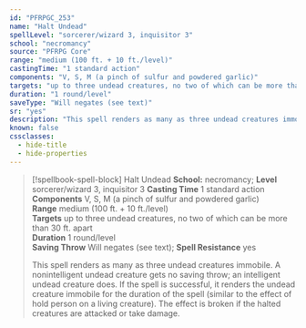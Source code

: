 ```yaml
---
id: "PFRPGC_253"
name: "Halt Undead"
spellLevel: "sorcerer/wizard 3, inquisitor 3"
school: "necromancy"
source: "PFRPG Core"
range: "medium (100 ft. + 10 ft./level)"
castingTime: "1 standard action"
components: "V, S, M (a pinch of sulfur and powdered garlic)"
targets: "up to three undead creatures, no two of which can be more than 30 ft. apart"
duration: "1 round/level"
saveType: "Will negates (see text)"
sr: "yes"
description: "This spell renders as many as three undead creatures immobile. A nonintelligent undead creature gets no saving throw; an intelligent undead creature does. If the spell is successful, it renders the undead creature immobile for the duration of the spell (similar to the effect of hold person on a living creature). The effect is broken if the halted creatures are attacked or take damage."
known: false
cssclasses:
  - hide-title
  - hide-properties
---
```


> [!spellbook-spell-block] Halt Undead
> **School:** necromancy; **Level** sorcerer/wizard 3, inquisitor 3
> **Casting Time** 1 standard action  
> **Components** V, S, M (a pinch of sulfur and powdered garlic)  
> **Range** medium (100 ft. + 10 ft./level)  
> **Targets** up to three undead creatures, no two of which can be more than 30 ft. apart  
> **Duration** 1 round/level  
> **Saving Throw** Will negates (see text); **Spell Resistance** yes
> 
> This spell renders as many as three undead creatures immobile. A nonintelligent undead creature gets no saving throw; an intelligent undead creature does. If the spell is successful, it renders the undead creature immobile for the duration of the spell (similar to the effect of hold person on a living creature). The effect is broken if the halted creatures are attacked or take damage.